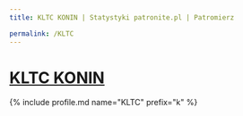 ```yaml
---
title: KLTC KONIN | Statystyki patronite.pl | Patromierz

permalink: /KLTC
---
```


# [KLTC KONIN](https://patronite.pl/KLTC)

{% include profile.md name="KLTC" prefix="k" %}
